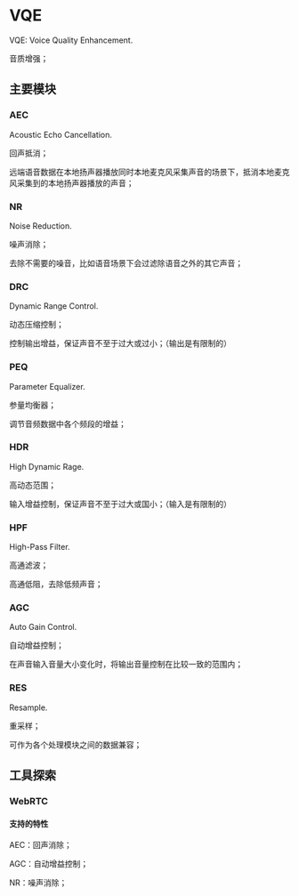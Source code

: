 # VQE

VQE: Voice Quality Enhancement.

音质增强；

## 主要模块

### AEC

Acoustic Echo Cancellation.

回声抵消；

远端语音数据在本地扬声器播放同时本地麦克风采集声音的场景下，抵消本地麦克风采集到的本地扬声器播放的声音；

### NR

Noise Reduction.

噪声消除；

去除不需要的噪音，比如语音场景下会过滤除语音之外的其它声音；

### DRC

Dynamic Range Control.

动态压缩控制；

控制输出增益，保证声音不至于过大或过小；（输出是有限制的）

### PEQ

Parameter Equalizer.

参量均衡器；

调节音频数据中各个频段的增益；

### HDR

High Dynamic Rage.

高动态范围；

输入增益控制，保证声音不至于过大或国小；（输入是有限制的）

### HPF

High-Pass Filter.

高通滤波；

高通低阻，去除低频声音；

### AGC

Auto Gain Control.

自动增益控制；

在声音输入音量大小变化时，将输出音量控制在比较一致的范围内；

### RES

Resample.

重采样；

可作为各个处理模块之间的数据兼容；

## 工具探索

### WebRTC

#### 支持的特性

AEC：回声消除；

AGC：自动增益控制；

NR：噪声消除；

